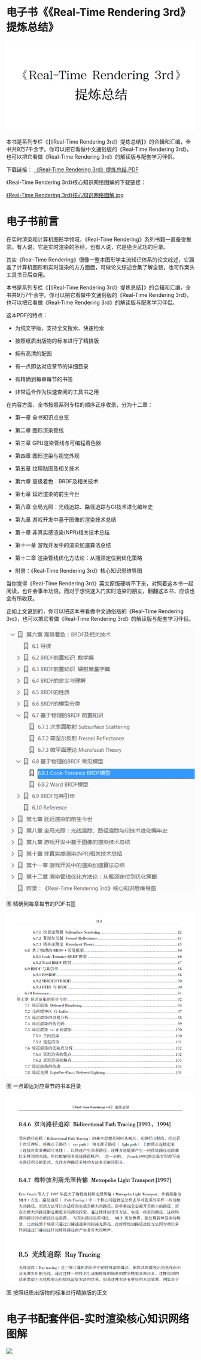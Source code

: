 # 电子书《《Real-Time Rendering 3rd》提炼总结》
![](media/5466f5f44afff7909655c9deeb34004f.png)


本书是系列专栏《【《Real-Time Rendering
3rd》提炼总结】》的合辑和汇编，全书共9万7千余字。你可以把它看做中文通俗版的《Real-Time
Rendering 3rd》，也可以把它看做《Real-Time Rendering
3rd》的解读版与配套学习伴侣。

下载链接：
[《Real-Time Rendering
3rd》提炼总结.PDF](https://github.com/QianMo/Real-Time-Rendering-3rd-Summary-Ebook/raw/master/%E3%80%8AReal-Time%20Rendering%203rd%E3%80%8B%20%E6%8F%90%E7%82%BC%E6%80%BB%E7%BB%93.pdf)


《Real-Time Rendering 3rd》核心知识网络图解的下载链接：

[《Real-Time Rendering 3rd》核心知识网络图解.jpg](https://github.com/QianMo/Real-Time-Rendering-3rd-Summary-Ebook/raw/master/%E3%80%8AReal-Time%20Rendering%203rd%E3%80%8B%E6%A0%B8%E5%BF%83%E7%9F%A5%E8%AF%86%E7%BD%91%E7%BB%9C%E5%9B%BE%E8%A7%A3.jpg)


# 电子书前言

在实时渲染和计算机图形学领域，《Real-Time
Rendering》系列书籍一直备受推崇。有人说，它是实时渲染的圣经，也有人说，它是绝世武功的目录。

其实《Real-Time
Rendering》很像一整本图形学主流知识体系的论文综述，它涵盖了计算机图形和实时渲染的方方面面，可做论文综述合集了解全貌，也可作案头工具书日后查用。

本书是系列专栏《【《Real-Time Rendering
3rd》提炼总结】》的合辑和汇编，全书共9万7千余字。你可以把它看做中文通俗版的《Real-Time
Rendering 3rd》，也可以把它看做《Real-Time Rendering
3rd》的解读版与配套学习伴侣。


这本PDF的特点：

-   为纯文字版，支持全文搜索、快速检索

-   按照纸质出版物的标准进行了精排版

-   拥有高清的配图

-   有一点即达对应章节的详细目录

-   有精确到每章每节的书签

-   非常适合作为快速查阅的工具书之用

在内容方面，全书按照系列专栏的顺序正序收录，分为十二章：

-   第一章 全书知识点总览

-   第二章 图形渲染管线

-   第三章 GPU渲染管线与可编程着色器

-   第四章 图形渲染与视觉外观

-   第五章 纹理贴图及相关技术

-   第六章 高级着色：BRDF及相关技术

-   第七章 延迟渲染的前生今世

-   第八章 全局光照：光线追踪、路径追踪与GI技术进化编年史

-   第九章 游戏开发中基于图像的渲染技术总结

-   第十章 非真实感渲染(NPR)相关技术总结

-   第十一章 游戏开发中的渲染加速算法总结

-   第十二章 渲染管线优化方法论：从瓶颈定位到优化策略

-   附录：《Real-Time Rendering 3rd》核心知识思维导图

当你觉得《Real-Time Rendering
3rd》英文原版硬啃不下来，对照着这本书一起阅读，也许会事半功倍。而对于想快速入门实时渲染的朋友，翻翻这本书，应该也会有所收获。

正如上文说到的，你可以把这本书看做中文通俗版的《Real-Time Rendering
3rd》，也可以把它看做《Real-Time Rendering 3rd》的解读版与配套学习伴侣。



![](media/f89aa8afed703c1a2c1d430e966d182d.png)

图 精确到每章每节的PDF书签

![](media/d231d2e0028cff4fdad7e3a134a9b08d.png)

图 一点即达对应章节的书本目录

![](media/2a2cac846ae8663d70c0c8b887e16422.png)

图 按照纸质出版物的标准进行精排版的正文


# 电子书配套伴侣-实时渲染核心知识网络图解

![](media/Real-Time-Rendering-3rd-Knowledge-Diagram.jpg.jpg)

